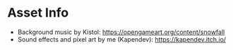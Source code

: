 # Asset Info

* Background music by Kistol: https://opengameart.org/content/snowfall
* Sound effects and pixel art by me (Kapendev): https://kapendev.itch.io/
